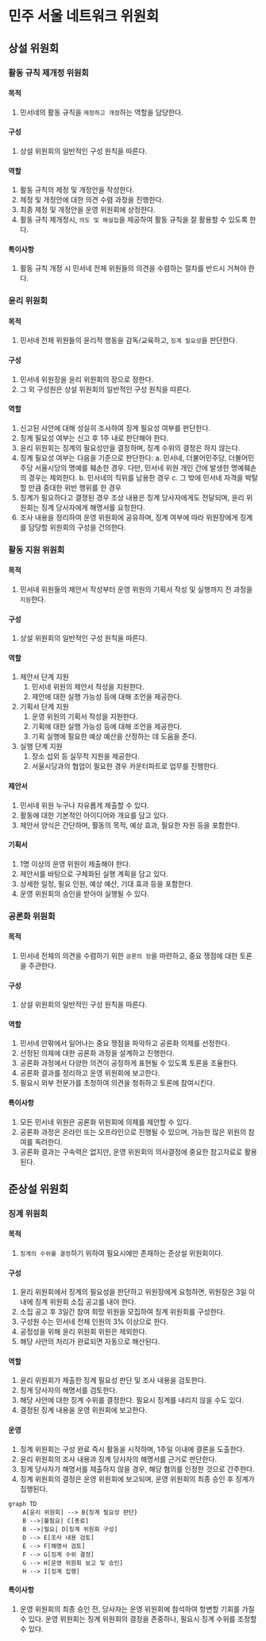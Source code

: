 # 민주 서울 네트워크 위원회

## 상설 위원회

### 활동 규칙 제개정 위원회

#### 목적

1. 민서네의 활동 규칙을 `제정하고 개정`하는 역할을 담당한다.

#### 구성

1. 상설 위원회의 일반적인 구성 원칙을 따른다.

#### 역할

1. 활동 규칙의 제정 및 개정안을 작성한다.
2. 제정 및 개정안에 대한 의견 수렴 과정을 진행한다.
3. 최종 제정 및 개정안을 운영 위원회에 상정한다.
4. 활동 규칙 제개정시, `의도 및 해설집`을 제공하여 활동 규칙을 잘 활용할 수 있도록 한다.

#### 특이사항

1. 활동 규칙 개정 시 민서네 전체 위원들의 의견을 수렴하는 절차를 반드시 거쳐야 한다.

### 윤리 위원회

#### 목적

1. 민서네 전체 위원들의 윤리적 행동을 감독/교육하고, `징계 필요성`을 판단한다.

#### 구성

1. 민서네 위원장을 윤리 위원회의 장으로 정한다.
2. 그 외 구성원은 상설 위원회의 일반적인 구성 원칙을 따른다.

#### 역할

1. 신고된 사안에 대해 성실히 조사하여 징계 필요성 여부를 판단한다.
2. 징계 필요성 여부는 신고 후 1주 내로 판단해야 한다.
3. 윤리 위원회는 징계의 필요성만을 결정하며, 징계 수위의 결정은 하지 않는다.
4. 징계 필요성 여부는 다음을 기준으로 판단한다:
   a. 민서네, 더불어민주당, 더불어민주당 서울시당의 명예를 훼손한 경우. 다만, 민서네 위원 개인 간에 발생한 명예훼손의 경우는 제외한다.
   b. 민서네의 직위를 남용한 경우
   c. 그 밖에 민서네 자격을 박탈할 만큼 중대한 위반 행위를 한 경우
5. 징계가 필요하다고 결졍된 경우 조상 내용은 징계 당사자에게도 전달되며, 윤리 위원회는 징계 당사자에게 해명서를 요청한다.
6. 조사 내용을 정리하여 운영 위원회에 공유하며, 징계 여부에 따라 위원장에게 징계를 담당할 위원회의 구성을 건의한다.

### 활동 지원 위원회

#### 목적

1. 민서네 위원들의 제안서 작성부터 운영 위원의 기획서 작성 및 실행까지 전 과정을 `지원`한다.

#### 구성

1. 상설 위원회의 일반적인 구성 원칙을 따른다.

#### 역할

1. 제안서 단계 지원
   1. 민서네 위원의 제안서 작성을 지원한다.
   2. 제안에 대한 실행 가능성 등에 대해 조언을 제공한다.
2. 기획서 단계 지원
   1. 운영 위원의 기획서 작성을 지원한다.
   2. 기획에 대한 실행 가능성 등에 대해 조언을 제공한다.
   3. 기획 실행에 필요한 예상 예산을 산정하는 데 도움을 준다.
3. 실행 단계 지원
   1. 장소 섭외 등 실무적 지원을 제공한다.
   2. 서울시당과의 협업이 필요한 경우 카운터파트로 업무를 진행한다.

#### 제안서

1. 민서네 위원 누구나 자유롭게 제출할 수 있다.
2. 활동에 대한 기본적인 아이디어와 개요를 담고 있다.
3. 제안서 양식은 간단하며, 활동의 목적, 예상 효과, 필요한 자원 등을 포함한다.

#### 기획서

1. 1명 이상의 운영 위원이 제출해야 한다.
2. 제안서를 바탕으로 구체화된 실행 계획을 담고 있다.
3. 상세한 일정, 필요 인원, 예상 예산, 기대 효과 등을 포함한다.
4. 운영 위원회의 승인을 받아야 실행될 수 있다.

### 공론화 위원회

#### 목적

1. 민서네 전체의 의견을 수렴하기 위한 `공론의 장`을 마련하고, 중요 쟁점에 대한 토론을 주관한다.

#### 구성

1. 상설 위원회의 일반적인 구성 원칙을 따른다.

#### 역할

1. 민서네 안팎에서 일어나는 중요 쟁점을 파악하고 공론화 의제를 선정한다.
2. 선정된 의제에 대한 공론화 과정을 설계하고 진행한다.
3. 공론화 과정에서 다양한 의견이 공정하게 표현될 수 있도록 토론을 조율한다.
4. 공론화 결과를 정리하고 운영 위원회에 보고한다.
5. 필요시 외부 전문가를 초청하여 의견을 청취하고 토론에 참여시킨다.

#### 특이사항

1. 모든 민서네 위원은 공론화 위원회에 의제를 제안할 수 있다.
2. 공론화 과정은 온라인 또는 오프라인으로 진행될 수 있으며, 가능한 많은 위원의 참여를 독려한다.
3. 공론화 결과는 구속력은 없지만, 운영 위원회의 의사결정에 중요한 참고자료로 활용된다.

## 준상설 위원회

### 징계 위원회

#### 목적

1. `징계의 수위를 결정`하기 위하여 필요시에만 존재하는 준상설 위원회이다.

#### 구성

1. 윤리 위원회에서 징계의 필요성을 판단하고 위원장에게 요청하면, 위원장은 3일 이내에 징계 위원회 소집 공고를 내야 한다.
2. 소집 공고 후 3일간 참여 희망 위원을 모집하여 징계 위원회를 구성한다.
3. 구성원 수는 민서네 전체 인원의 3% 이상으로 한다.
4. 공정성을 위해 윤리 위원회 위원은 제외한다.
5. 해당 사안의 처리가 완료되면 자동으로 해산된다.

#### 역할

1. 윤리 위원회가 제출한 징계 필요성 판단 및 조사 내용을 검토한다.
2. 징계 당사자의 해명서를 검토한다.
3. 해당 사안에 대한 징계 수위를 결정한다. 필요시 징계를 내리지 않을 수도 있다.
4. 결정된 징계 내용을 운영 위원회에 보고한다.

#### 운영

1. 징계 위원회는 구성 완료 즉시 활동을 시작하며, 1주일 이내에 결론을 도출한다.
2. 윤리 위원회의 조사 내용과 징계 당사자의 해명서를 근거로 판단한다.
3. 징계 당사자가 해명서를 제출하지 않을 경우, 해당 혐의를 인정한 것으로 간주한다.
4. 징계 위원회의 결정은 운영 위원회에 보고되며, 운영 위원회의 최종 승인 후 징계가 집행된다.

```mermaid
graph TD
    A[윤리 위원회] --> B{징계 필요성 판단}
    B -->|불필요| C[종료]
    B -->|필요| D[징계 위원회 구성]
    D --> E[조사 내용 검토]
    E --> F[해명서 검토]
    F --> G[징계 수위 결정]
    G --> H[운영 위원회 보고 및 승인]
    H --> I[징계 집행]
```

#### 특이사항

1. 운영 위원회의 최종 승인 전, 당사자는 운영 위원회에 참석하여 항변할 기회를 가질 수 있다. 운영 위원회는 징계 위원회의 결정을 존중하나, 필요시 징계 수위를 조정할 수 있다.
